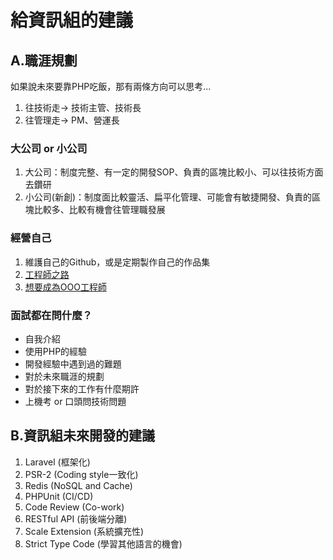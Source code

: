 # 給資訊組的建議

## A.職涯規劃
如果說未來要靠PHP吃飯，那有兩條方向可以思考...

1. 往技術走→ 技術主管、技術長
2. 往管理走→ PM、營運長

### 大公司 or 小公司

1. 大公司：制度完整、有一定的開發SOP、負責的區塊比較小、可以往技術方面去鑽研
2. 小公司(新創)：制度面比較靈活、扁平化管理、可能會有敏捷開發、負責的區塊比較多、比較有機會往管理職發展

### 經營自己

1. 維護自己的Github，或是定期製作自己的作品集
2. [工程師之路](https://github.com/goodjack/developer-roadmap-chinese)
3. [想要成為OOO工程師](https://embed.coggle.it/diagram/W6hVhQWWyd68783i/t/%E6%83%B3%E8%A6%81%E6%88%90%E7%82%BA%E5%89%8D%E7%AB%AF%E5%B7%A5%E7%A8%8B%E5%B8%AB/60358a9736d2f3eb40119912a090c2068434bbabf1ca27849581facf5add2636)

### 面試都在問什麼？

* 自我介紹
* 使用PHP的經驗
* 開發經驗中遇到過的難題
* 對於未來職涯的規劃
* 對於接下來的工作有什麼期許
* 上機考 or 口頭問技術問題

## B.資訊組未來開發的建議

1. Laravel (框架化)
2. PSR-2 (Coding style一致化)
3. Redis (NoSQL and Cache)
4. PHPUnit (CI/CD)
5. Code Review (Co-work)
6. RESTful API (前後端分離)
7. Scale Extension (系統擴充性)
8. Strict Type Code (學習其他語言的機會)
